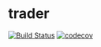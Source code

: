 # trader

[![Build Status](https://travis-ci.org/toreti/trader.svg?branch=main)](https://travis-ci.org/toreti/trader)
[![codecov](https://codecov.io/gh/toreti/trader/branch/main/graph/badge.svg)](https://codecov.io/gh/toreti/trader)

